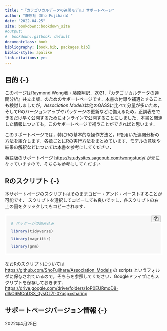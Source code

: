 ```yaml
--- 
title: "『カテゴリカルデータの連関モデル』サポートページ"
author: "藤原翔（Sho Fujihara）"
date: "2022-04-25"
site: bookdown::bookdown_site
#output:
#  bookdown::gitbook: default
documentclass: book
bibliography: [book.bib, packages.bib]
biblio-style: apalike
link-citations: yes
---
```










## 目的 {-}

このページはRaymond Wong著・藤原翔訳．2021．『カテゴリカルデータの連関分析』共立出版．のためのサポートページです．本書の付録や補遺とすることも検討しましたが，*Association Models*は他のQASSに比べて分量が多いため，そしてRのバージョンアップやパッケージの更新などに備えるため，正誤表をできるだけ早く公開するためにオンラインで公開することにしました．本書と関連した情報についても，このサポートページで補うことができればと思います．


このサポートページでは，特にRの基本的な操作方法と，Rを用いた連関分析の方法を紹介します．各章ごとにRの実行方法をまとめています．モデルの意味や結果の解釈などについては本書を参考にしてください．

英語版のサポートページ https://studysites.sagepub.com/wongstudy/ が元になっていますので，そちらも参考にしてください．


## Rのスクリプト {-}

本サポートページのスクリプトはそのままコピー・アンド・ペーストすることが可能です．
スクリプトを選択してコピーしても良いですし，各スクリプトの右上の図をクリックしてもコピーされます．

<img src="figures/copy_and_paste2.png"/>


なおRのスクリプトについては https://github.com/ShoFujihara/Association_Models の scripts というフォルダに保存されているので，そちらを参照してください．Googleドライブにもスクリプトを保存しておきます．https://drive.google.com/drive/folders/1oP0EURmoD8-dIkC6MCqDS3_0ysOz7t-0?usp=sharing





## サポートページバージョン情報 {-}

2022年4月25日



